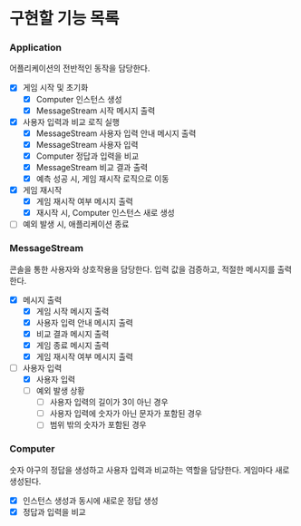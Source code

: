 # 구현할 기능 목록

### Application

어플리케이션의 전반적인 동작을 담당한다. 

- [x] 게임 시작 및 초기화
  - [x] Computer 인스턴스 생성
  - [x] MessageStream 시작 메시지 출력
- [x] 사용자 입력과 비교 로직 실행
  - [x] MessageStream 사용자 입력 안내 메시지 출력
  - [x] MessageStream 사용자 입력
  - [x] Computer 정답과 입력을 비교
  - [x] MessageStream 비교 결과 출력
  - [x] 예측 성공 시, 게임 재시작 로직으로 이동
- [x] 게임 재시작
  - [x] 게임 재시작 여부 메시지 출력
  - [x] 재시작 시, Computer 인스턴스 새로 생성
- [ ] 예외 발생 시, 애플리케이션 종료

### MessageStream

콘솔을 통한 사용자와 상호작용을 담당한다. 입력 값을 검증하고, 적절한 메시지를 출력한다.

- [x] 메시지 출력
  - [x]  게임 시작 메시지 출력
  - [x]  사용자 입력 안내 메시지 출력
  - [x]  비교 결과 메시지 출력
  - [x]  게임 종료 메시지 출력
  - [x]  게임 재시작 여부 메시지 출력
- [ ] 사용자 입력
  - [x] 사용자 입력
  - [ ] 예외 발생 상황
    - [ ] 사용자 입력의 길이가 3이 아닌 경우
    - [ ] 사용자 입력에 숫자가 아닌 문자가 포함된 경우
    - [ ] 범위 밖의 숫자가 포함된 경우

### Computer

숫자 야구의 정답을 생성하고 사용자 입력과 비교하는 역할을 담당한다. 게임마다 새로 생성된다. 

- [x] 인스턴스 생성과 동시에 새로운 정답 생성
- [x] 정답과 입력을 비교
